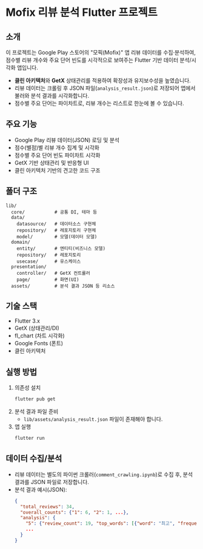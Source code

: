 # Mofix 리뷰 분석 Flutter 프로젝트

## 소개

이 프로젝트는 Google Play 스토어의 "모픽(Mofix)" 앱 리뷰 데이터를 수집·분석하여, 점수별 리뷰 개수와 주요 단어 빈도를 시각적으로 보여주는 Flutter 기반 데이터 분석/시각화 앱입니다.

- **클린 아키텍처**와 **GetX** 상태관리를 적용하여 확장성과 유지보수성을 높였습니다.
- 리뷰 데이터는 크롤링 후 JSON 파일(`analysis_result.json`)로 저장되어 앱에서 불러와 분석 결과를 시각화합니다.
- 점수별 주요 단어는 파이차트로, 리뷰 개수는 리스트로 한눈에 볼 수 있습니다.

## 주요 기능

- Google Play 리뷰 데이터(JSON) 로딩 및 분석
- 점수(별점)별 리뷰 개수 집계 및 시각화
- 점수별 주요 단어 빈도 파이차트 시각화
- GetX 기반 상태관리 및 반응형 UI
- 클린 아키텍처 기반의 견고한 코드 구조

## 폴더 구조

```
lib/
  core/           # 공통 DI, 테마 등
  data/
    datasource/   # 데이터소스 구현체
    repository/   # 레포지토리 구현체
    model/        # 모델(데이터 모델)
  domain/
    entity/       # 엔티티(비즈니스 모델)
    repository/   # 레포지토리
    usecase/      # 유스케이스
  presentation/
    controller/   # GetX 컨트롤러
    page/         # 화면(UI)
  assets/         # 분석 결과 JSON 등 리소스
```

## 기술 스택

- Flutter 3.x
- GetX (상태관리/DI)
- fl_chart (차트 시각화)
- Google Fonts (폰트)
- 클린 아키텍처

## 실행 방법

1. 의존성 설치
   ```bash
   flutter pub get
   ```
2. 분석 결과 파일 준비
   - `lib/assets/analysis_result.json` 파일이 존재해야 합니다.
3. 앱 실행
   ```bash
   flutter run
   ```

## 데이터 수집/분석

- 리뷰 데이터는 별도의 파이썬 크롤러(`comment_crawling.ipynb`)로 수집 후, 분석 결과를 JSON 파일로 저장합니다.
- 분석 결과 예시(JSON):
  ```json
  {
    "total_reviews": 34,
    "overall_counts": {"1": 6, "2": 1, ...},
    "analysis": {
      "5": {"review_count": 19, "top_words": [{"word": "최고", "frequency": 4}, ...]},
      ...
    }
  }
```



